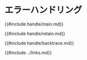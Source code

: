 # エラーハンドリング

{{#include handle/main.md}}

{{#include handle/retain.md}}

{{#include handle/backtrace.md}}

{{#include ../links.md}}
